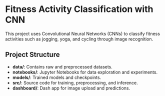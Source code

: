 # Fitness Activity Classification with CNN

This project uses Convolutional Neural Networks (CNNs) to classify fitness activities such as jogging, yoga, and cycling through image recognition.

## Project Structure
- **data/**: Contains raw and preprocessed datasets.
- **notebooks/**: Jupyter Notebooks for data exploration and experiments.
- **models/**: Trained models and checkpoints.
- **src/**: Source code for training, preprocessing, and inference.
- **dashboard/**: Dash app for image upload and predictions.
